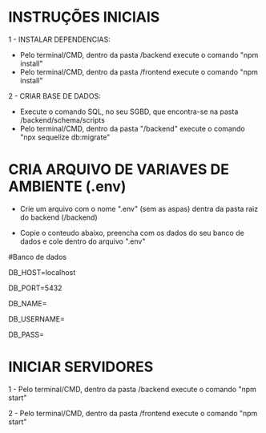 # INSTRUÇÕES INICIAIS

1 - INSTALAR DEPENDENCIAS:

- Pelo terminal/CMD, dentro da pasta /backend execute o comando "npm install"
- Pelo terminal/CMD, dentro da pasta /frontend execute o comando "npm install"

2 - CRIAR BASE DE DADOS:

- Execute o comando SQL, no seu SGBD, que encontra-se na pasta /backend/schema/scripts
- Pelo terminal/CMD, dentro da pasta "/backend" execute o comando "npx sequelize db:migrate"

# CRIA ARQUIVO DE VARIAVES DE AMBIENTE (.env)

- Crie um arquivo com o nome ".env" (sem as aspas) dentra da pasta raiz do backend (/backend)

- Copie o conteudo abaixo, preencha com os dados do seu banco de dados e cole dentro do arquivo ".env"

#Banco de dados

DB_HOST=localhost

DB_PORT=5432

DB_NAME=

DB_USERNAME=

DB_PASS=

# INICIAR SERVIDORES

1 - Pelo terminal/CMD, dentro da pasta /backend execute o comando "npm start"

2 - Pelo terminal/CMD, dentro da pasta /frontend execute o comando "npm start"
